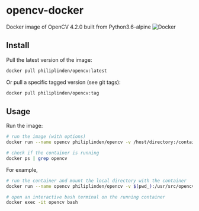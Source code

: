 # opencv-docker

Docker image of OpenCV 4.2.0 built from Python3.6-alpine ![Docker](https://github.com/philiplinden/opencv-docker/workflows/Docker/badge.svg)

## Install

Pull the latest version of the image:

```bash
docker pull philiplinden/opencv:latest
```

Or pull a specific tagged version (see git tags):

```bash
docker pull philiplinden/opencv:tag
```

## Usage

Run the image:

```bash
# run the image (with options)
docker run --name opencv philiplinden/opencv -v /host/directory:/container/directory --other --options command_to_run

# check if the container is running
docker ps | grep opencv
```

For example,

```bash
# run the container and mount the local directory with the container
docker run --name opencv philiplinden/opencv -v $(pwd_):/usr/src/opencv -it

# open an interactive bash terminal on the running container
docker exec -it opencv bash
```

